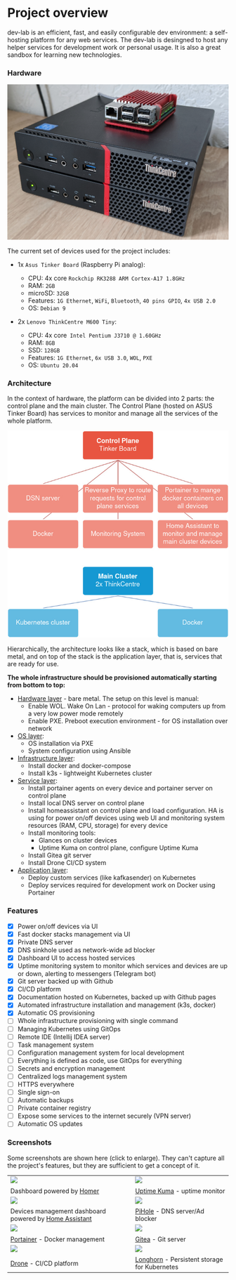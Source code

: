 # Project overview

dev-lab is an efficient, fast, and easily configurable dev environment: a  self-hosting platform for any web services. The dev-lab is desingned to host any helper services for development work or personal usage. It is also a great sandbox for learning new technologies.


### Hardware
![](./assets/lab.jpeg)

The current set of devices used for the project includes:

- 1x `Asus Tinker Board` (Raspberry Pi analog):
    - CPU: 4x core `Rockchip RK3288 ARM Cortex-A17 1.8GHz`
    - RAM: `2GB`
    - microSD: `32GB`
    - Features: `1G Ethernet`, `WiFi`, `Bluetooth`, `40 pins GPIO`, `4x USB 2.0`
    - OS: `Debian 9`

- 2x `Lenovo ThinkCentre M600 Tiny`:
    - CPU: 4x core` Intel Pentium J3710 @ 1.60GHz`
    - RAM: `8GB`
    - SSD: `128GB`
    - Features: `1G Ethernet`, `6x USB 3.0`, `WOL`, `PXE`
    - OS: `Ubuntu 20.04`

### Architecture

In the context of hardware, the platform can be divided into 2 parts: the control plane and the main cluster.
The Control Plane (hosted on ASUS Tinker Board) has services to monitor and manage all the services of the whole platform.

![](./assets/architecture2.jpg)

Hierarchically, the architecture looks like a stack, which is based on bare metal, and on top of the stack is the application layer, that is, services that are ready for use.

**The whole infrastructure should be provisioned automatically starting from bottom to top:**

- [Hardware layer](installation/hardware) - bare metal. The setup on this level is manual:
    - Enable WOL. Wake On Lan - protocol for waking computers up from a very low power mode remotely
    - Enable PXE. Preboot execution environment - for OS installation over network
- [OS layer](os):
    - OS installation via PXE
    - System configuration using Ansible
- [Infrastructure layer](insfastructure):
    - Install docker and docker-compose
    - Install k3s - lightweight Kubernetes cluster
- [Service layer](service):
    - Install portainer agents on every device and portainer server on control plane
    - Install local DNS server on control plane
    - Install homeassistant on control plane and load configuration. HA is using for power on/off devices using web UI and monitoring system resources (RAM, CPU, storage) for every device
    - Install monitoring tools:
        - Glances on cluster devices
        - Uptime Kuma on control plane, configure Uptime Kuma
    - Install Gitea git server
    - Install Drone CI/CD system
- [Application layer](application):
    - Deploy custom services (like kafkasender) on Kubernetes
    - Deploy services required for development work on Docker using Portainer


### Features

- [x] Power on/off devices via UI
- [x] Fast docker stacks management via UI
- [x] Private DNS server
- [x] DNS sinkhole used as network-wide ad blocker
- [x] Dashboard UI to access hosted services
- [x] Uptime monitoring system to monitor which services and devices are up or down, alerting to messengers (Telegram bot)
- [x] Git server backed up with Github
- [x] CI/CD platform
- [x] Documentation hosted on Kubernetes, backed up with Github pages
- [x] Automated infrastructure installation and management (k3s, docker)
- [x] Automatic OS provisioning
- [ ] Whole infrastructure provisioning with single command
- [ ] Managing Kubernetes using GitOps
- [ ] Remote IDE (Intellij IDEA server)
- [ ] Task management system
- [ ] Configuration management system for local development
- [ ] Everything is defined as code, use GitOps for everything
- [ ] Secrets and encryption management
- [ ] Centralized logs management system
- [ ] HTTPS everywhere
- [ ] Single sign-on
- [ ] Automatic backups
- [ ] Private container registry
- [ ] Expose some services to the internet securely (VPN server)
- [ ] Automatic OS updates

### Screenshots
Some screenshots are shown here (click to enlarge). They can't capture all the project's features, but they are sufficient to get a concept of it.

|                                                                                          |                                                                         |
|------------------------------------------------------------------------------------------|-------------------------------------------------------------------------|
| [![][screenshot-1]][screenshot-1]                                                        | [![][screenshot-2]][screenshot-2]                                       |
| Dashboard powered by [Homer](https://github.com/bastienwirtz/homer)                      | [Uptime Kuma](https://github.com/louislam/uptime-kuma) - uptime monitor |
| [![][screenshot-3]][screenshot-3]                                                        | [![][screenshot-4]][screenshot-4]                                       |
| Devices management dashboard powered by [Home Assistant](https://www.home-assistant.io/) | [PiHole](https://pi-hole.net/) - DNS server/Ad blocker                  |
| [![][screenshot-5]][screenshot-5]                                                        | [![][screenshot-6]][screenshot-6]                                       |
| [Portainer](https://www.portainer.io/) - Docker management                               | [Gitea](https://gitea.io/en-us/) - Git server                           |
| [![][screenshot-7]][screenshot-7]                                                        | [![][screenshot-8]][screenshot-8]                                       |
| [Drone](https://www.drone.io/) - CI/CD platform                                          | [Longhorn](https://longhorn.io/) - Persistent storage for Kubernetes    |

[screenshot-1]: ./assets/screenshot-1.png
[screenshot-2]: ./assets/screenshot-2.png
[screenshot-3]: ./assets/screenshot-3.png
[screenshot-4]: ./assets/screenshot-4.png
[screenshot-5]: ./assets/screenshot-5.png
[screenshot-6]: ./assets/screenshot-6.png
[screenshot-7]: ./assets/screenshot-7.png
[screenshot-8]: ./assets/screenshot-8.png
